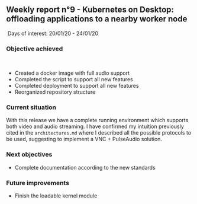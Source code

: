 ## Weekly report n°9 - Kubernetes on Desktop: offloading applications to a nearby worker node
​
Days of interest: 20/01/20 - 24/01/20
​
### Objective achieved
​
* Created a docker image with full audio support
* Completed the script to support all new features
* Completed deployment to support all new features
* Reorganized repository structure


### Current situation

With this release we have a complete running environment which supports both video and audio streaming. I have confirmed my intuition previously cited in the `architectures.md` where I described all the possible protocols to be used, suggesting to implement a VNC + PulseAudio solution.

### Next objectives

* Complete documentation according to the new standards

### Future improvements

* Finish the loadable kernel module
